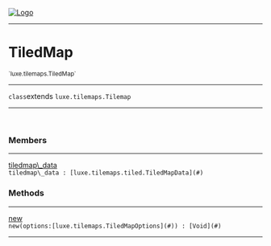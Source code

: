 
[![Logo](../../../images/logo.png)](../../../api/index.html)

---



<h1>TiledMap</h1>
<small>`luxe.tilemaps.TiledMap`</small>



---

`class`extends <code><span>luxe.tilemaps.Tilemap</span></code>

---

&nbsp;
&nbsp;



<h3>Members</h3> <hr/><span class="member apipage">
                <a name="tiledmap_data"><a class="lift" href="#tiledmap_data">tiledmap\_data</a></a><div class="clear"></div><code class="signature apipage">tiledmap\_data : [luxe.tilemaps.tiled.TiledMapData](#)</code><br/></span>
            <span class="small_desc_flat"></span>





<h3>Methods</h3> <hr/><span class="method apipage">
            <a name="new"><a class="lift" href="#new">new</a></a> <div class="clear"></div><code class="signature apipage">new(options:[luxe.tilemaps.TiledMapOptions](#)<span></span>) : [Void](#)</code><br/><span class="small_desc_flat"></span>
        </span>
    





---

&nbsp;
&nbsp;
&nbsp;
&nbsp;